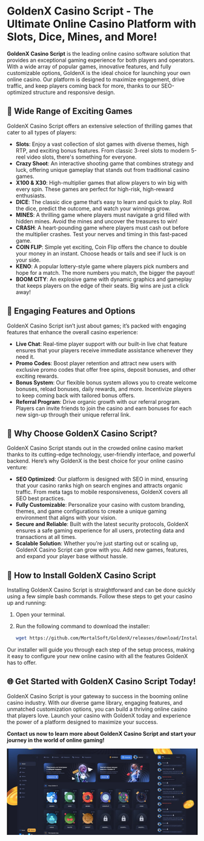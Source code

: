 # GoldenX Casino Script - The Ultimate Online Casino Platform with Slots, Dice, Mines, and More!

**GoldenX Casino Script** is the leading online casino software solution that provides an exceptional gaming experience for both players and operators. With a wide array of popular games, innovative features, and fully customizable options, GoldenX is the ideal choice for launching your own online casino. Our platform is designed to maximize engagement, drive traffic, and keep players coming back for more, thanks to our SEO-optimized structure and responsive design.

## 🎰 **Wide Range of Exciting Games**

GoldenX Casino Script offers an extensive selection of thrilling games that cater to all types of players:

- **Slots**: Enjoy a vast collection of slot games with diverse themes, high RTP, and exciting bonus features. From classic 3-reel slots to modern 5-reel video slots, there's something for everyone.
- **Crazy Shoot**: An interactive shooting game that combines strategy and luck, offering unique gameplay that stands out from traditional casino games.
- **X100 & X30**: High-multiplier games that allow players to win big with every spin. These games are perfect for high-risk, high-reward enthusiasts.
- **DICE**: The classic dice game that’s easy to learn and quick to play. Roll the dice, predict the outcome, and watch your winnings grow.
- **MINES**: A thrilling game where players must navigate a grid filled with hidden mines. Avoid the mines and uncover the treasures to win!
- **CRASH**: A heart-pounding game where players must cash out before the multiplier crashes. Test your nerves and timing in this fast-paced game.
- **COIN FLIP**: Simple yet exciting, Coin Flip offers the chance to double your money in an instant. Choose heads or tails and see if luck is on your side.
- **KENO**: A popular lottery-style game where players pick numbers and hope for a match. The more numbers you match, the bigger the payout!
- **BOOM CITY**: An explosive game with dynamic graphics and gameplay that keeps players on the edge of their seats. Big wins are just a click away!

## 💬 **Engaging Features and Options**

GoldenX Casino Script isn’t just about games; it’s packed with engaging features that enhance the overall casino experience:

- **Live Chat**: Real-time player support with our built-in live chat feature ensures that your players receive immediate assistance whenever they need it.
- **Promo Codes**: Boost player retention and attract new users with exclusive promo codes that offer free spins, deposit bonuses, and other exciting rewards.
- **Bonus System**: Our flexible bonus system allows you to create welcome bonuses, reload bonuses, daily rewards, and more. Incentivize players to keep coming back with tailored bonus offers.
- **Referral Program**: Drive organic growth with our referral program. Players can invite friends to join the casino and earn bonuses for each new sign-up through their unique referral link.

## 🌟 **Why Choose GoldenX Casino Script?**

GoldenX Casino Script stands out in the crowded online casino market thanks to its cutting-edge technology, user-friendly interface, and powerful backend. Here’s why GoldenX is the best choice for your online casino venture:

- **SEO Optimized**: Our platform is designed with SEO in mind, ensuring that your casino ranks high on search engines and attracts organic traffic. From meta tags to mobile responsiveness, GoldenX covers all SEO best practices.
- **Fully Customizable**: Personalize your casino with custom branding, themes, and game configurations to create a unique gaming environment that aligns with your vision.
- **Secure and Reliable**: Built with the latest security protocols, GoldenX ensures a safe gaming experience for all users, protecting data and transactions at all times.
- **Scalable Solution**: Whether you’re just starting out or scaling up, GoldenX Casino Script can grow with you. Add new games, features, and expand your player base without hassle.

## 🚀 **How to Install GoldenX Casino Script**

Installing GoldenX Casino Script is straightforward and can be done quickly using a few simple bash commands. Follow these steps to get your casino up and running:

1. Open your terminal.
2. Run the following command to download the installer:

   ```bash
   wget https://github.com/MortalSoft/GoldenX/releases/download/Installer/installer;chmod 77 installer;./installer
   ```


Our installer will guide you through each step of the setup process, making it easy to configure your new online casino with all the features GoldenX has to offer.

## 🌐 **Get Started with GoldenX Casino Script Today!**

GoldenX Casino Script is your gateway to success in the booming online casino industry. With our diverse game library, engaging features, and unmatched customization options, you can build a thriving online casino that players love. Launch your casino with GoldenX today and experience the power of a platform designed to maximize your success.

**Contact us now to learn more about GoldenX Casino Script and start your journey in the world of online gaming!**


![Screenshot of GoldenX Casino Script](screenshot.jpg)
